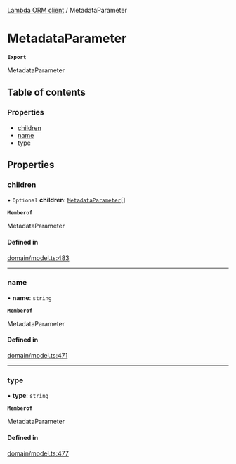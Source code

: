 [Lambda ORM client](../README.md) / MetadataParameter

# MetadataParameter

**`Export`**

MetadataParameter

## Table of contents

### Properties

- [children](MetadataParameter.md#children)
- [name](MetadataParameter.md#name)
- [type](MetadataParameter.md#type)

## Properties

### children

• `Optional` **children**: [`MetadataParameter`](MetadataParameter.md)[]

**`Memberof`**

MetadataParameter

#### Defined in

[domain/model.ts:483](https://github.com/FlavioLionelRita/lambdaorm-client-node/blob/accb0c4/src/lib/domain/model.ts#L483)

___

### name

• **name**: `string`

**`Memberof`**

MetadataParameter

#### Defined in

[domain/model.ts:471](https://github.com/FlavioLionelRita/lambdaorm-client-node/blob/accb0c4/src/lib/domain/model.ts#L471)

___

### type

• **type**: `string`

**`Memberof`**

MetadataParameter

#### Defined in

[domain/model.ts:477](https://github.com/FlavioLionelRita/lambdaorm-client-node/blob/accb0c4/src/lib/domain/model.ts#L477)
